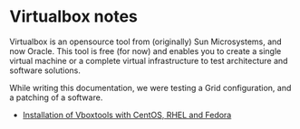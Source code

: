# Virtualbox notes
Virtualbox is an opensource tool from (originally) Sun Microsystems, and now Oracle.
This tool is free (for now) and enables you to create a single virtual machine or a complete virtual infrastructure to test architecture and software solutions.

While writing this documentation, we were testing a Grid configuration, and a patching of a software.

- [Installation of Vboxtools with CentOS, RHEL and Fedora](VBox_install_config.md)




     